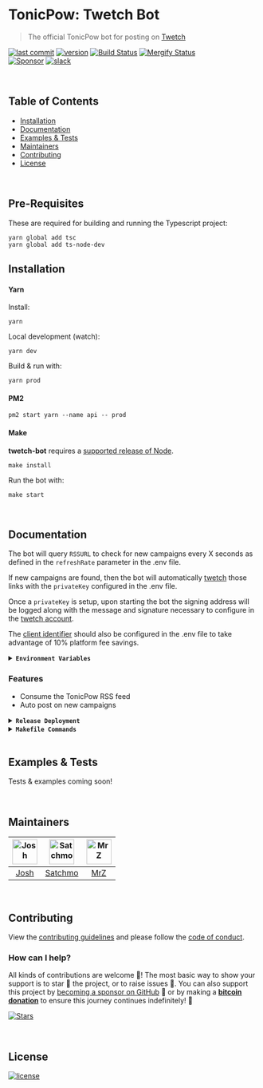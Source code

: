 # TonicPow: Twetch Bot

> The official TonicPow bot for posting on [Twetch](https://twetch.app)

[![last commit](https://img.shields.io/github/last-commit/tonicpow/twetch-bot.svg?style=flat&v=1)](https://github.com/tonicpow/twetch-bot/commits/master)
[![version](https://img.shields.io/github/release-pre/tonicpow/twetch-bot.svg?style=flat&v=1)](https://github.com/tonicpow/twetch-bot/releases)
[![Build Status](https://img.shields.io/github/workflow/status/tonicpow/twetch-bot/CodeQL?logo=github&v=5)](https://github.com/tonicpow/twetch-bot/actions)
[![Mergify Status](https://img.shields.io/endpoint.svg?url=https://gh.mergify.io/badges/tonicpow/twetch-bot&style=flat&v=5)](https://mergify.io)
<br>
[![Sponsor](https://img.shields.io/badge/sponsor-TonicPow-181717.svg?logo=github&style=flat&v=1)](https://github.com/sponsors/TonicPow)
[![slack](https://img.shields.io/badge/slack-tonicpow-orange.svg?style=flat&v=1)](https://atlantistic.slack.com/app_redirect?channel=tonicpow)

<br/>

## Table of Contents

- [Installation](#installation)
- [Documentation](#documentation)
- [Examples & Tests](#examples--tests)
- [Maintainers](#maintainers)
- [Contributing](#contributing)
- [License](#license)

<br/>

## Pre-Requisites

These are required for building and running the Typescript project:

```shell script
yarn global add tsc
yarn global add ts-node-dev
```

## Installation

#### Yarn

Install:

```shell script
yarn
```

Local development (watch):

```shell script
yarn dev
```

Build & run with:

```shell script
yarn prod
```

#### PM2

```shell script
pm2 start yarn --name api -- prod
```

#### Make

**twetch-bot** requires a [supported release of Node](https://nodejs.org/en/download/).

```shell script
make install
```

Run the bot with:

```shell script
make start
```

<br/>

## Documentation

The bot will query `RSSURL` to check for new campaigns every X seconds as defined in the `refreshRate` parameter in the .env file.

If new campaigns are found, then the bot will automatically [twetch](https://twetch.app) those links with the `privateKey` configured in the .env file.

Once a `privateKey` is setup, upon starting the bot the signing address will be logged along with the message and signature necessary to configure in the [twetch account](https://twetch.app/developer).

The [client identifier](https://twetch.app/developer) should also be configured in the .env file to take advantage of 10% platform fee savings.

<details>
<summary><strong><code>Environment Variables</code></strong></summary>
<br/>

Required environment variables:

- `TWETCH_CLIENT_ID` (twetch client id)
- `TWETCH_PK` (private key for twetch account)
- `TWETCH_REFRESH_RATE` (rate to refresh/fetch new rss)
</details>

### Features

- Consume the TonicPow RSS feed
- Auto post on new campaigns

<details>
<summary><strong><code>Release Deployment</code></strong></summary>
<br/>

[goreleaser](https://github.com/goreleaser/goreleaser) for easy binary or library deployment to Github and can be installed via: `brew install goreleaser`.

The [.goreleaser.yml](.goreleaser.yml) file is used to configure [goreleaser](https://github.com/goreleaser/goreleaser).

Use `make release-snap` to create a snapshot version of the release, and finally `make release` to ship to production.

</details>

<details>
<summary><strong><code>Makefile Commands</code></strong></summary>
<br/>

View all `makefile` commands

```shell script
make help
```

List of all current commands:

```text
audit                          Checks for vulnerabilities in dependencies
clean                          Remove previous builds and any test cache data
help                           Show all commands available
install                        Installs the dependencies for the package
lint                           Runs the standard-js lint tool
outdated                       Checks for outdated packages via npm
release                        Full production release (creates release in Github)
release-test                   Full production test release (everything except deploy)
release-snap                   Test the full release (build binaries)
start                          Starts running the bot
tag                            Generate a new tag and push (IE: tag version=0.0.0)
tag-remove                     Remove a tag if found (IE: tag-remove version=0.0.0)
tag-update                     Update an existing tag to current commit (IE: tag-update version=0.0.0)
update-releaser                Update the goreleaser application
```

</details>

<br/>

## Examples & Tests

Tests & examples coming soon!

<br/>

## Maintainers

| [<img src="https://github.com/jdh7190.png" height="50" alt="Josh" />](https://github.com/jdh7190) | [<img src="https://github.com/rohenaz.png" height="50" alt="Satchmo" />](https://github.com/rohenaz) | [<img src="https://github.com/mrz1836.png" height="50" alt="MrZ" />](https://github.com/mrz1836) |
|:-------------------------------------------------------------------------------------------------:|:----------------------------------------------------------------------------------------------------:|:------------------------------------------------------------------------------------------------:|
|                                [Josh](https://github.com/jdh7190)                                 |                                [Satchmo](https://github.com/rohenaz)                                 |                                [MrZ](https://github.com/mrz1836)                                 |

<br/>

## Contributing
View the [contributing guidelines](.github/CONTRIBUTING.md) and please follow the [code of conduct](.github/CODE_OF_CONDUCT.md).

### How can I help?
All kinds of contributions are welcome :raised_hands:!
The most basic way to show your support is to star :star2: the project, or to raise issues :speech_balloon:.
You can also support this project by [becoming a sponsor on GitHub](https://github.com/sponsors/tonicpow) :clap:
or by making a [**bitcoin donation**](https://tonicpow.com/?utm_source=github&utm_medium=sponsor-link&utm_campaign=twetch-bot&utm_term=twetch-bot&utm_content=twetch-bot) to ensure this journey continues indefinitely! :rocket:


[![Stars](https://img.shields.io/github/stars/tonicpow/twetch-bot?label=Please%20like%20us&style=social)](https://github.com/tonicpow/twetch-bot/stargazers)

<br/>

## License

[![license](https://img.shields.io/badge/license-Open%20BSV-brightgreen.svg?style=flat)](/LICENSE)
